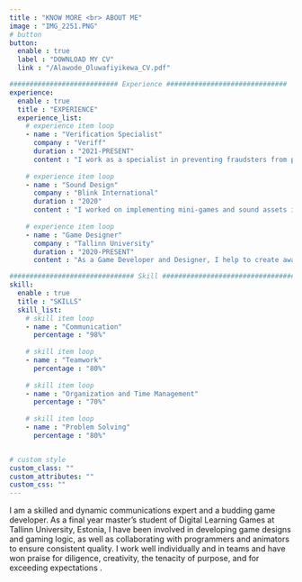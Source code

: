 ```yaml
---
title : "KNOW MORE <br> ABOUT ME"
image : "IMG_2251.PNG"
# button
button:
  enable : true
  label : "DOWNLOAD MY CV"
  link : "/Alawode_Oluwafiyikewa_CV.pdf"

########################### Experience ##############################
experience:
  enable : true
  title : "EXPERIENCE"
  experience_list:
    # experience item loop
    - name : "Verification Specialist"
      company : "Veriff"
      duration : "2021-PRESENT"
      content : "I work as a specialist in preventing fraudsters from performing nefarious acts, by verifying the identity of customers based on certain parameters."
      
    # experience item loop
    - name : "Sound Design"
      company : "Blink International"
      duration : "2020"
      content : "I worked on implementing mini-games and sound assets into the project, using Unity as the game engine and Logic Pro X to compose sound assets."
      
    # experience item loop
    - name : "Game Designer"
      company : "Tallinn University"
      duration : "2020-PRESENT"
      content : "As a Game Developer and Designer, I help to create awareness for the African community, using local heroes as main characters in an adventure game."

############################### Skill #################################
skill:
  enable : true
  title : "SKILLS"
  skill_list:
    # skill item loop
    - name : "Communication"
      percentage : "98%"
      
    # skill item loop
    - name : "Teamwork"
      percentage : "80%"
      
    # skill item loop
    - name : "Organization and Time Management"
      percentage : "70%"
      
    # skill item loop
    - name : "Problem Solving"
      percentage : "80%"


# custom style
custom_class: "" 
custom_attributes: "" 
custom_css: ""
---
```



I am a skilled and dynamic communications expert and a budding game
developer. As a final year master’s student of Digital Learning Games at
Tallinn University, Estonia, I have been involved in developing game designs
and gaming logic, as well as collaborating with programmers and animators
to ensure consistent quality.
I work well individually and in teams and have won praise for diligence,
creativity, the tenacity of purpose, and for exceeding expectations .